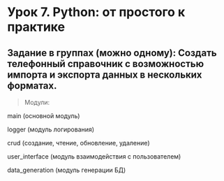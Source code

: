 # Урок 7. Python: от простого к практике
## Задание в группах (можно одному): Создать телефонный справочник с возможностью импорта и экспорта данных в нескольких форматах.

> Модули:

main (основной модуль)

logger (модуль логирования)

crud (создание, чтение, обновление, удаление)

user_interface (модуль взаимодействия с пользователем)

data_generation (модуль генерации БД)
